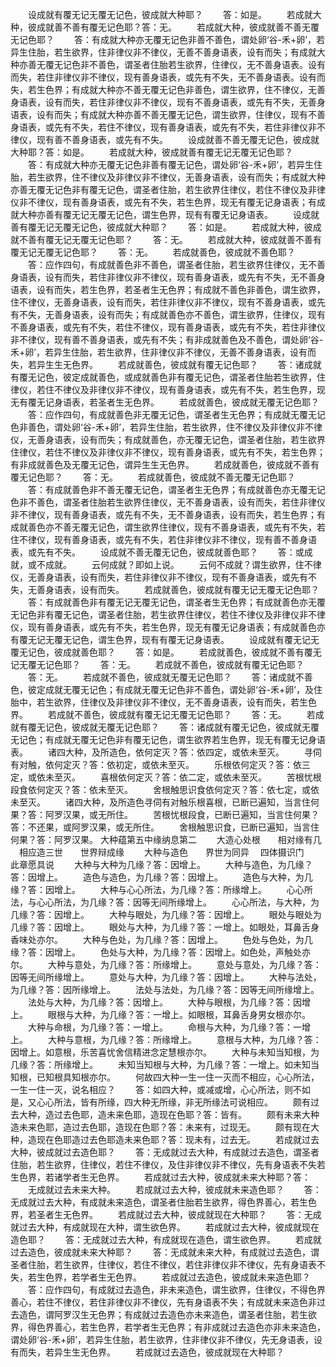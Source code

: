 <!-- { "loadSidebar": true } -->
　　设成就有覆无记无覆无记色，彼成就大种耶？
　　答：如是。
　　若成就大种，彼成就善不善有覆无记色耶？答：无。
　　若成就大种，彼成就善不善无覆无记色耶？
　　答：有成就大种亦无覆无记色非善不善色，谓处卵‘谷-禾+卵’，若异生住胎，若生欲界，住非律仪非不律仪，无善不善身语表，设有而失；有成就大种亦善无覆无记色非不善色，谓圣者住胎若生欲界，住律仪，无不善身语表。设有而失，若住非律仪非不律仪，现有善身语表，或先有不失，无不善身语表。设有而失，若生色界；有成就大种亦不善无覆无记色非善色，谓生欲界，住不律仪，无善身语表，设有而失，若住非律仪非不律仪，现有不善身语表，或先有不失，无善身语表，设有而失；有成就大种亦善不善无覆无记色，谓生欲界，住律仪，现有不善身语表，或先有不失，若住不律仪，现有善身语表，或先有不失，若住非律仪非不律仪，现有善不善身语表，或先有不失。
　　设成就善不善无覆无记色，彼成就大种耶？答：如是。
　　若成就大种，彼成就善有覆无记无覆无记色耶？
　　答：有成就大种亦无覆无记色非善有覆无记色，谓处卵‘谷-禾+卵’，若异生住胎，若生欲界，住不律仪及非律仪非不律仪，无善身语表，设有而失；有成就大种亦善无覆无记色非有覆无记色，谓圣者住胎，若生欲界住律仪，若住不律仪及非律仪非不律仪，现有善身语表，或先有不失，若生色界，现无有覆无记身语表；有成就大种亦善有覆无记无覆无记色，谓生色界，现有有覆无记身语表。
　　设成就善有覆无记无覆无记色，彼成就大种耶？
　　答：如是。
　　若成就大种，彼成就不善有覆无记无覆无记色耶？
　　答：无。
　　若成就大种，彼成就善不善有覆无记无覆无记色耶？
　　答：无。
　　若成就善色，彼成就不善色耶？
　　答：应作四句，有成就善色非不善色，谓圣者住胎，若生欲界住律仪，无不善身语表，设有而失，若住非律仪非不律仪，现有善身语表，或先有不失，无不善身语表，设有而失，若生色界，若圣者生无色界；有成就不善色非善色，谓生欲界，住不律仪，无善身语表，设有而失，若住非律仪非不律仪，现有不善身语表，或先有不失，无善身语表，设有而失；有成就善色亦不善色，谓生欲界，住律仪，现有不善身语表，或先有不失，若住不律仪，现有善身语表，或先有不失，若住非律仪非不律仪，现有善不善身语表，或先有不失；有非成就善色及不善色，谓处卵‘谷-禾+卵’，若异生住胎，若生欲界，住非律仪非不律仪，无善不善身语表，设有而失，若异生生无色界。
　　若成就善色，彼成就有覆无记色耶？
　　答：诸成就有覆无记色，彼定成就善色，或成就善色非有覆无记色，谓圣者住胎若生欲界，住律仪，若住不律仪及非律仪非不律仪，现有善身语表，或先有不失，若生色界，现无有覆无记身语表，若圣者生无色界。
　　若成就善色，彼成就无覆无记色耶？
　　答：应作四句，有成就善色非无覆无记色，谓圣者生无色界；有成就无覆无记色非善色，谓处卵‘谷-禾+卵’，若异生住胎，若生欲界，住不律仪及非律仪非不律仪，无善身语表，设有而失；有成就善色，亦无覆无记色，谓圣者住胎，若生欲界住律仪，若住不律仪及非律仪非不律仪，现有善身语表，或先有不失，若生色界；有非成就善色及无覆无记色，谓异生生无色界。
　　若成就善色，彼成就不善有覆无记色耶？
　　答：无。
　　若成就善色，彼成就不善无覆无记色耶？
　　答：有成就善色非不善无覆无记色，谓圣者生无色界；有成就善色亦无覆无记色非不善色，谓圣者住胎若生欲界住律仪，无不善身语表，设有而失，若住非律仪非不律仪，现有善身语表，或先有不失，无不善身语表，设有而失，若生色界；有成就善色亦不善无覆无记色，谓生欲界住律仪，现有不善身语表，或先有不失，若住不律仪，现有善身语表，或先有不失，若住非律仪非不律仪，现有善不善身语表，或先有不失。
　　设成就不善无覆无记色，彼成就善色耶？
　　答：或成就，或不成就。
　　云何成就？即如上说。
　　云何不成就？谓生欲界，住不律仪，无善身语表，设有而失，若住非律仪非不律仪，现有不善身语表，或先有不失，无善身语表，设有而失。
　　若成就善色，彼成就有覆无记无覆无记色耶？
　　答：有成就善色非有覆无记无覆无记色，谓圣者生无色界；有成就善色亦无覆无记色非有覆无记色，谓圣者住胎，若生欲界住律仪，若住不律仪及非律仪非不律仪，现有善身语表，或先有不失，若生色界，现无有覆无记身语表；有成就善色亦有覆无记无覆无记色，谓生色界，现有有覆无记身语表。
　　设成就有覆无记无覆无记色，彼成就善色耶？
　　答：如是。
　　若成就善色，彼成就不善有覆无记无覆无记色耶？
　　答：无。
　　若成就不善色，彼成就有覆无记色耶？
　　答：无。
　　若成就不善色，彼成就无覆无记色耶？
　　答：诸成就不善色，彼定成就无覆无记色；有成就无覆无记色非不善色，谓处卵‘谷-禾+卵’，及住胎中，若生欲界，住律仪及非律仪非不律仪，无不善身语表，设有而失，若生色界。
　　若成就不善色，彼成就有覆无记无覆无记色耶？
　　答：无。
　　若成就有覆无记色，彼成就无覆无记色耶？
　　答：诸成就有覆无记色，彼成就无覆无记色；有成就无覆无记色非有覆无记色，谓生欲界若生色界，现无有覆无记身语表。
　　诸四大种，及所造色，依何定灭？答：依四定，或依未至灭。
　　寻伺有对触，依何定灭？答：依初定，或依未至灭。
　　乐根依何定灭？答：依三定，或依未至灭。
　　喜根依何定灭？答：依二定，或依未至灭。
　　苦根忧根段食依何定灭？答：依未至灭。
　　舍根触思识食依何定灭？答：依七定，或依未至灭。
　　诸四大种，及所造色寻伺有对触乐根喜根，已断已遍知，当言住何果？答：阿罗汉果，或无所住。
　　苦根忧根段食，已断已遍知，当言住何果？答：不还果，或阿罗汉果，或无所住。
　　舍根触思识食，已断已遍知，当言住何果？答：阿罗汉果。
大种蕴第五中缘纳息第二
　　大造心处根　　相对缘有几
　相应造三世　　世界辩成缘
　　大种与造色　　界世为同异
　四体摄识门　　此章愿具说
　　大种与大种为几缘？答：因增上。
　　大种与造色，为几缘？答：因增上。
　　造色与造色，为几缘？答：因增上。
　　造色与大种，为几缘？答：因增上。
　　大种与心心所法，为几缘？答：所缘增上。
　　心心所法，与心心所法，为几缘？答：因等无间所缘增上。
　　心心所法，与大种，为几缘？答：因增上。
　　大种与眼处，为几缘？答：因增上。
　　眼处与眼处为几缘？答：因增上。
　　眼处与大种，为几缘？答：一增上。如眼处，耳鼻舌身香味处亦尔。
　　大种与色处，为几缘？答：因增上。
　　色处与色处，为几缘？答：因增上。
　　色处与大种，为几缘？答：因增上。如色处，声触处亦尔。
　　大种与意处，为几缘？答：所缘增上。
　　意处与意处，为几缘？答：因等无间所缘增上。
　　意处与大种，为几缘？答：因增上。
　　大种与法处，为几缘？答：因所缘增上。
　　法处与法处，为几缘？答：因等无间所缘增上。
　　法处与大种，为几缘？答：因增上。
　　大种与眼根，为几缘？答：因增上。
　　眼根与大种，为几缘？答：一增上。如眼根，耳鼻舌身男女根亦尔。
　　大种与命根，为几缘？答：一增上。
　　命根与大种，为几缘？答：一增上。
　　大种与意根，为几缘？答：所缘增上。
　　意根与大种，为几缘？答：因增上。如意根，乐苦喜忧舍信精进念定慧根亦尔。
　　大种与未知当知根，为几缘？答：所缘增上。
　　未知当知根与大种，为几缘？答：一增上。如未知当知根，已知根具知根亦尔。
　　何故四大种一生一住一灭而不相应，心心所法，一生一住一灭，说名相应？
　　答：如四大种，或减或增，心心所法，则不如是，又心心所法，皆有所缘，四大种无所缘，非无所缘法可说相应。
　　颇有过去大种，造过去色耶，造未来色耶，造现在色耶？答：皆有。
　　颇有未来大种造未来色耶，造过去色耶，造现在色耶？答：未来有，过现无。
　　颇有现在大种，造现在色耶造过去色耶造未来色耶？答：现未有，过去无。
　　若成就过去大种，彼成就过去造色耶？
　　答：无成就过去大种，有成就过去造色，谓圣者住胎，若生欲界，住律仪，若住不律仪，及住非律仪非不律仪，先有身语表不失若生色界，若诸学者生无色界。
　　若成就过去大种，彼成就未来大种耶？答：
　　无成就过去未来大种。
　　若成就过去大种，彼成就未来造色耶？
　　答：无成就过去大种，有成就未来造色，谓圣者住胎若生欲界，得色界善心，若生色界，若圣者生无色界。
　　若成就过去大种，彼成就现在大种耶？
　　答：无成就过去大种，有成就现在大种，谓生欲色界。
　　若成就过去大种，彼成就现在造色耶？
　　答：无成就过去大种，有成就现在造色，谓生欲色界。
　　若成就过去造色，彼成就未来大种耶？
　　答：无成就未来大种，有成就过去造色，谓圣者住胎，若生欲界，住律仪，若住不律仪，若住非律仪非不律仪，先有身语表不失，若生色界，若学者生无色界。
　　若成就过去造色，彼成就未来造色耶？
　　答：应作四句，有成就过去造色，非未来造色，谓生欲界，住律仪，不得色界善心，若住不律仪，若住非律仪非不律仪，先有身语表不失；有成就未来造色非过去造色，谓阿罗汉生无色界；有成就过去造色亦未来造色，谓圣者住胎，若生欲界，得色界善心，若生色界，若学者生无色界；有非成就过去造色亦非未来造色，谓处卵‘谷-禾+卵’，若异生住胎，若生欲界，住非律仪非不律仪，先无身语表，设有而失，若异生生无色界。
　　若成就过去造色，彼成就现在大种耶？
